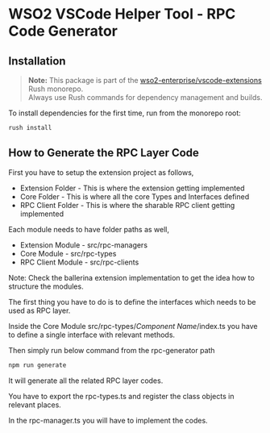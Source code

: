 # WSO2 VSCode Helper Tool - RPC Code Generator

## Installation

> **Note:** This package is part of the [wso2-enterprise/vscode-extensions](https://github.com/wso2-enterprise/vscode-extensions) Rush monorepo.  
> Always use Rush commands for dependency management and builds.

To install dependencies for the first time, run from the monorepo root:

```bash
rush install
```

## How to Generate the RPC Layer Code

First you have to setup the extension project as follows,

- Extension Folder  - This is where the extension getting implemented
- Core Folder - This is where all the core Types and Interfaces defined
- RPC Client Folder - This is where the sharable RPC client getting implemented

Each module needs to have folder paths as well,

- Extension Module - src/rpc-managers
- Core Module - src/rpc-types
- RPC Client Module - src/rpc-clients

Note: Check the ballerina extension implementation to get the idea how to structure the modules.

The first thing you have to do is to define the interfaces which needs to be used as RPC layer. 

Inside the Core Module src/rpc-types/*Component Name*/index.ts you have to define a single interface with relevant methods.


Then simply run below command from the rpc-generator path

```bash
npm run generate
```

It will generate all the related RPC layer codes. 

You have to export the rpc-types.ts and register the class objects in relevant places.

In the rpc-manager.ts you will have to implement the codes.